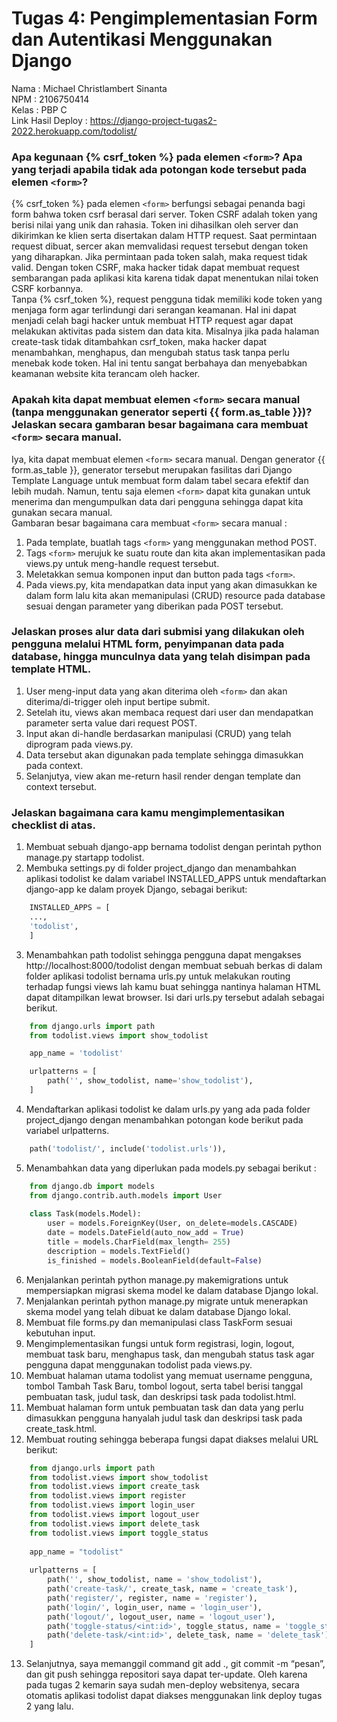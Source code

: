 # Tugas 4: Pengimplementasian Form dan Autentikasi Menggunakan Django
Nama    : Michael Christlambert Sinanta\
NPM     : 2106750414\
Kelas   : PBP C\
Link Hasil Deploy : https://django-project-tugas2-2022.herokuapp.com/todolist/

### Apa kegunaan {% csrf_token %} pada elemen `<form>`? Apa yang terjadi apabila tidak ada potongan kode tersebut pada elemen `<form>`?
{% csrf_token %} pada elemen `<form>` berfungsi sebagai penanda bagi form bahwa token csrf berasal dari server. Token CSRF adalah token yang berisi nilai yang unik dan rahasia. Token ini dihasilkan oleh server dan dikirimkan ke klien serta disertakan dalam HTTP request. Saat permintaan request dibuat, sercer akan memvalidasi request tersebut dengan token yang diharapkan. Jika permintaan pada token salah, maka request tidak valid. Dengan token CSRF, maka hacker tidak dapat membuat request sembarangan pada aplikasi kita karena tidak dapat menentukan nilai token CSRF korbannya.\
Tanpa {% csrf_token %}, request pengguna tidak memiliki kode token yang menjaga form agar terlindungi dari serangan keamanan. Hal ini dapat menjadi celah bagi hacker untuk membuat HTTP request agar dapat melakukan aktivitas pada sistem dan data kita. Misalnya jika pada halaman create-task tidak ditambahkan csrf_token, maka hacker dapat menambahkan, menghapus, dan mengubah status task tanpa perlu menebak kode token. Hal ini tentu sangat berbahaya dan menyebabkan keamanan website kita terancam oleh hacker.

### Apakah kita dapat membuat elemen `<form>` secara manual (tanpa menggunakan generator seperti {{ form.as_table }})? Jelaskan secara gambaran besar bagaimana cara membuat `<form>` secara manual. 
Iya, kita dapat membuat elemen `<form>` secara manual. Dengan generator {{ form.as_table }}, generator tersebut merupakan fasilitas dari Django Template Language untuk membuat form dalam tabel secara efektif dan lebih mudah. Namun, tentu saja elemen `<form>` dapat kita gunakan untuk menerima dan mengumpulkan data dari pengguna sehingga dapat kita gunakan secara manual.\
Gambaran besar bagaimana cara membuat `<form>` secara manual :
1. Pada template, buatlah tags `<form>` yang menggunakan method POST.
2. Tags `<form>` merujuk ke suatu route dan kita akan implementasikan pada views.py untuk meng-handle request tersebut.
3. Meletakkan semua komponen input dan button pada tags `<form>`.
4. Pada views.py, kita mendapatkan data input yang akan dimasukkan ke dalam form lalu kita akan memanipulasi (CRUD) resource pada database sesuai dengan parameter yang diberikan pada POST tersebut.

### Jelaskan proses alur data dari submisi yang dilakukan oleh pengguna melalui HTML form, penyimpanan data pada database, hingga munculnya data yang telah disimpan pada template HTML. 
1. User meng-input data yang akan diterima oleh `<form>` dan akan diterima/di-trigger oleh input bertipe submit.
2. Setelah itu, views akan membaca request dari user dan mendapatkan parameter serta value dari request POST.
3. Input akan di-handle berdasarkan manipulasi (CRUD) yang telah diprogram pada views.py.
4. Data tersebut akan digunakan pada template sehingga dimasukkan pada context.
5. Selanjutya, view akan me-return hasil render dengan template dan context tersebut.

### Jelaskan bagaimana cara kamu mengimplementasikan checklist di atas.
1. Membuat sebuah django-app bernama todolist dengan perintah python manage.py startapp todolist.
2. Membuka settings.py di folder project_django dan menambahkan aplikasi todolist ke dalam variabel INSTALLED_APPS untuk mendaftarkan django-app ke dalam proyek Django, sebagai berikut:
```python
    INSTALLED_APPS = [
    ..., 
    'todolist', 
    ]
```
3. Menambahkan path todolist sehingga pengguna dapat mengakses http://localhost:8000/todolist dengan membuat sebuah berkas di dalam folder aplikasi todolist bernama urls.py untuk melakukan routing terhadap fungsi views lah kamu buat sehingga nantinya halaman HTML dapat ditampilkan lewat browser. Isi dari urls.py tersebut adalah sebagai berikut.
```python
    from django.urls import path
    from todolist.views import show_todolist

    app_name = 'todolist'

    urlpatterns = [
        path('', show_todolist, name='show_todolist'),
    ]
```
4. Mendaftarkan aplikasi todolist ke dalam urls.py yang ada pada folder project_django dengan menambahkan potongan kode berikut pada variabel urlpatterns.
```python
    path('todolist/', include('todolist.urls')),
```
5. Menambahkan data yang diperlukan pada models.py sebagai berikut :
```python
    from django.db import models
    from django.contrib.auth.models import User
 
    class Task(models.Model):
        user = models.ForeignKey(User, on_delete=models.CASCADE)
        date = models.DateField(auto_now_add = True)
        title = models.CharField(max_length= 255)
        description = models.TextField()
        is_finished = models.BooleanField(default=False)
```
6. Menjalankan perintah python manage.py makemigrations untuk mempersiapkan migrasi skema model ke dalam database Django lokal. 
7. Menjalankan perintah python manage.py migrate untuk menerapkan skema model yang telah dibuat ke dalam database Django lokal.
8. Membuat file forms.py dan memanipulasi class TaskForm sesuai kebutuhan input.
9. Mengimplementasikan fungsi untuk form registrasi, login, logout, membuat task baru, menghapus task, dan mengubah status task agar pengguna dapat menggunakan todolist pada views.py.  
10. Membuat halaman utama todolist yang memuat username pengguna, tombol Tambah Task Baru, tombol logout, serta tabel berisi tanggal pembuatan task, judul task, dan deskripsi task pada todolist.html.
11. Membuat halaman form untuk pembuatan task dan data yang perlu dimasukkan pengguna hanyalah judul task dan deskripsi task pada create_task.html.
12. Membuat routing sehingga beberapa fungsi dapat diakses melalui URL berikut:
```python
    from django.urls import path
    from todolist.views import show_todolist
    from todolist.views import create_task
    from todolist.views import register
    from todolist.views import login_user
    from todolist.views import logout_user
    from todolist.views import delete_task
    from todolist.views import toggle_status
    
    app_name = "todolist"
    
    urlpatterns = [
        path('', show_todolist, name = 'show_todolist'),
        path('create-task/', create_task, name = 'create_task'),
        path('register/', register, name = 'register'),
        path('login/', login_user, name = 'login_user'),
        path('logout/', logout_user, name = 'logout_user'),
        path('toggle-status/<int:id>', toggle_status, name = 'toggle_status'),
        path('delete-task/<int:id>', delete_task, name = 'delete_task'),
    ]
```
13. Selanjutnya, saya memanggil command git add ., git commit -m “pesan”, dan git push sehingga repositori saya dapat ter-update. Oleh karena pada tugas 2 kemarin saya sudah men-deploy websitenya, secara otomatis aplikasi todolist dapat diakses menggunakan link deploy tugas 2 yang lalu.